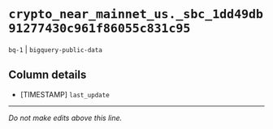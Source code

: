 # `crypto_near_mainnet_us._sbc_1dd49db91277430c961f86055c831c95`
`bq-1` | `bigquery-public-data`

## Column details
* [TIMESTAMP] `last_update`

-------------------------------------------------------------------------------
*Do not make edits above this line.*
